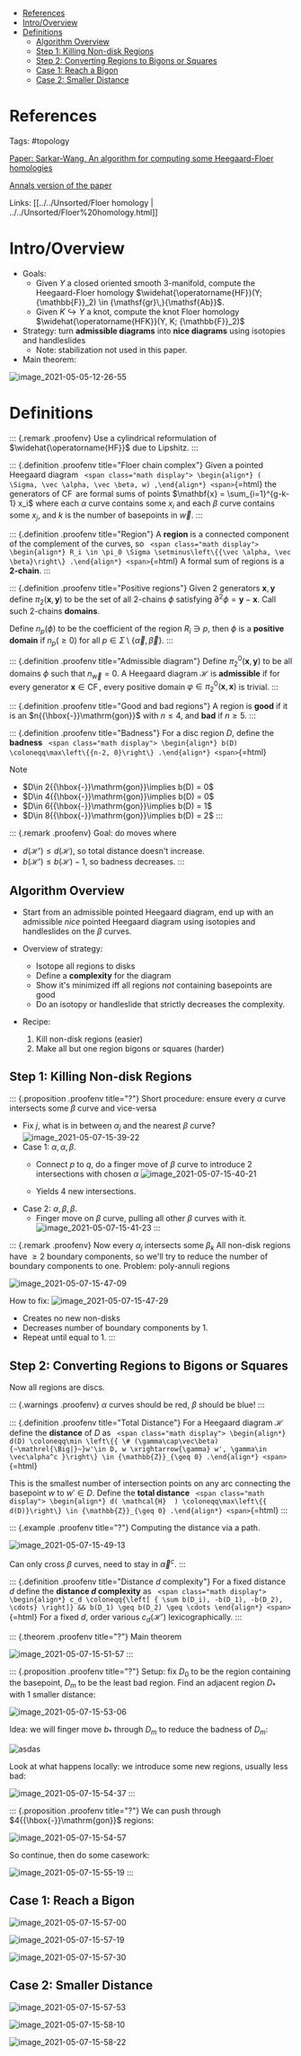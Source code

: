 -   [References](#references)
-   [Intro/Overview](#introoverview)
-   [Definitions](#definitions)
    -   [Algorithm Overview](#algorithm-overview)
    -   [Step 1: Killing Non-disk Regions](#step-1-killing-non-disk-regions)
    -   [Step 2: Converting Regions to Bigons or Squares](#step-2-converting-regions-to-bigons-or-squares)
    -   [Case 1: Reach a Bigon](#case-1-reach-a-bigon)
    -   [Case 2: Smaller Distance](#case-2-smaller-distance)














References
==========

Tags: \#topology

[Paper: Sarkar-Wang, An algorithm for computing some Heegaard-Floer homologies](https://arxiv.org/pdf/math/0607777.pdf)

[Annals version of the paper](https://annals.math.princeton.edu/wp-content/uploads/annals-v171-n2-p11-s.pdf)

Links: [[../../Unsorted/Floer homology | ../../Unsorted/Floer%20homology.html]]

Intro/Overview
==============

-   Goals:
    -   Given $Y$ a closed oriented smooth 3-manifold, compute the Heegaard-Floer homology $\widehat{\operatorname{HF}}(Y; {\mathbb{F}}_2) \in {\mathsf{gr}\,}{\mathsf{Ab}}$.
    -   Given $K \hookrightarrow Y$ a knot, compute the knot Floer homology $\widehat{\operatorname{HFK}}(Y, K; {\mathbb{F}}_2)$
-   Strategy: turn **admissible diagrams** into **nice diagrams** using isotopies and handleslides
    -   Note: stabilization not used in this paper.
-   Main theorem:

![image_2021-05-05-12-26-55](../../figures/image_2021-05-05-12-26-55.png)

Definitions
===========

::: {.remark .proofenv}
Use a cylindrical reformulation of $\widehat{\operatorname{HF}}$ due to Lipshitz.
:::

::: {.definition .proofenv title="Floer chain complex"}
Given a pointed Heegaard diagram `
<span class="math display">
\begin{align*}
( \Sigma, \vec \alpha, \vec \beta, w)
,\end{align*}
<span>`{=html} the generators of $\operatorname{CF}$ are formal sums of points $\mathbf{x} = \sum_{i=1}^{g-k-1} x_i$ where each $\alpha$ curve contains some $x_i$ and each $\beta$ curve contains some $x_j$, and $k$ is the number of basepoints in $\vec w$.
:::

::: {.definition .proofenv title="Region"}
A **region** is a connected component of the complement of the curves, so `
<span class="math display">
\begin{align*}
R_i \in \pi_0 \Sigma \setminus\left\{{\vec \alpha, \vec \beta}\right\}
.\end{align*}
<span>`{=html} A formal sum of regions is a **2-chain**.
:::

::: {.definition .proofenv title="Positive regions"}
Given 2 generators $\mathbf{x}, \mathbf{y}$ define $\pi_2(\mathbf{x}, \mathbf{y})$ to be the set of all 2-chains $\phi$ satisfying ${{\partial}}^2 \phi = \mathbf{y} - \mathbf{x}$. Call such 2-chains **domains**.

Define $n_p(\phi)$ to be the coefficient of the region $R_i \ni p$, then $\phi$ is a **positive domain** if $n_p(\geq 0)$ for all $p \in \Sigma\setminus\left\{{ \vec \alpha, \vec \beta }\right\}$.
:::

::: {.definition .proofenv title="Admissible diagram"}
Define $\pi_2^0(\mathbf{x}, \mathbf{y})$ to be all domains $\phi$ such that $n_{\vec w} = 0$. A Heegaard diagram $\mathcal{H}$ is **admissible** if for every generator $\mathbf{x} \in \operatorname{CF}$, every positive domain $\varphi\in \pi_2^0(\mathbf{x}, \mathbf{x})$ is trivial.
:::

::: {.definition .proofenv title="Good and bad regions"}
A region is **good** if it is an $n{{\hbox{-}}\mathrm{gon}}$ with $n\leq 4$, and **bad** if $n\geq 5$.
:::

::: {.definition .proofenv title="Badness"}
For a disc region $D$, define the **badness** `
<span class="math display">
\begin{align*}
b(D) \coloneqq\max\left\{{n-2, 0}\right\}
.\end{align*}
<span>`{=html}

Note

-   $D\in 2{{\hbox{-}}\mathrm{gon}}\implies b(D) = 0$
-   $D\in 4{{\hbox{-}}\mathrm{gon}}\implies b(D) = 0$
-   $D\in 6{{\hbox{-}}\mathrm{gon}}\implies b(D) = 1$
-   $D\in 8{{\hbox{-}}\mathrm{gon}}\implies b(D) = 2$
:::

::: {.remark .proofenv}
Goal: do moves where

-   $d(\mathcal{H}' ) \leq d( \mathcal{H} )$, so total distance doesn't increase.
-   $b( \mathcal{H}' ) \leq b( \mathcal{H} ) -1$, so badness decreases.
:::

Algorithm Overview
------------------

-   Start from an admissible pointed Heegaard diagram, end up with an admissible *nice* pointed Heegaard diagram using isotopies and handleslides on the $\beta$ curves.

-   Overview of strategy:

    -   Isotope all regions to disks
    -   Define a **complexity** for the diagram
    -   Show it's minimized iff all regions *not* containing basepoints are good
    -   Do an isotopy or handleslide that strictly decreases the complexity.

-   Recipe:

    1.  Kill non-disk regions (easier)
    2.  Make all but one region bigons or squares (harder)

Step 1: Killing Non-disk Regions
--------------------------------

::: {.proposition .proofenv title="?"}
Short procedure: ensure every $\alpha$ curve intersects some $\beta$ curve and vice-versa

-   Fix $j$, what is in between $\alpha_j$ and the nearest $\beta$ curve? ![image_2021-05-07-15-39-22](../../figures/image_2021-05-07-15-39-22.png)
-   Case 1: $\alpha, \alpha, \beta$.
    -   Connect $p$ to $q$, do a finger move of $\beta$ curve to introduce 2 intersections with chosen $\alpha$ ![image_2021-05-07-15-40-21](../../figures/image_2021-05-07-15-40-21.png)

    -   Yields 4 new intersections.
-   Case 2: $\alpha, \beta, \beta$.
    -   Finger move on $\beta$ curve, pulling all other $\beta$ curves with it. ![image_2021-05-07-15-41-23](../../figures/image_2021-05-07-15-41-23.png)
:::

::: {.remark .proofenv}
Now every $\alpha_j$ intersects some $\beta_k$ All non-disk regions have $\geq 2$ boundary components, so we'll try to reduce the number of boundary components to one. Problem: poly-annuli regions

![image_2021-05-07-15-47-09](../../figures/image_2021-05-07-15-47-09.png)

How to fix: ![image_2021-05-07-15-47-29](../../figures/image_2021-05-07-15-47-29.png)

-   Creates no new non-disks
-   Decreases number of boundary components by 1.
-   Repeat until equal to 1.
:::

Step 2: Converting Regions to Bigons or Squares
-----------------------------------------------

Now all regions are discs.

::: {.warnings .proofenv}
$\alpha$ curves should be red, $\beta$ should be blue!
:::

::: {.definition .proofenv title="Total Distance"}
For a Heegaard diagram $\mathcal{H}$ define the **distance** of $D$ as `
<span class="math display">
\begin{align*}
d(D) \coloneqq\min \left\{{ \# (\gamma\cap\vec\beta) {~\mathrel{\Big|}~}w'\in D, w \xrightarrow{\gamma} w', \gamma\in \vec\alpha^c }\right\} \in {\mathbb{Z}}_{\geq 0}
.\end{align*}
<span>`{=html}

This is the smallest number of intersection points on any arc connecting the basepoint $w$ to $w'\in D$. Define the **total distance** `
<span class="math display">
\begin{align*}
d( \mathcal{H}  ) \coloneqq\max\left\{{ d(D)}\right\} \in {\mathbb{Z}}_{\geq 0}
.\end{align*}
<span>`{=html}
:::

::: {.example .proofenv title="?"}
Computing the distance via a path.

![image_2021-05-07-15-49-13](../../figures/image_2021-05-07-15-49-13.png)

Can only cross $\beta$ curves, need to stay in $\vec \alpha^c$.
:::

::: {.definition .proofenv title="Distance $d$ complexity"}
For a fixed distance $d$ define the **distance $d$ complexity** as `
<span class="math display">
\begin{align*}
c_d \coloneqq{\left[ { \sum b(D_i), -b(D_1), -b(D_2), \cdots} \right]}
&&
b(D_1) \geq b(D_2) \geq \cdots
\end{align*}
<span>`{=html} For a fixed $d$, order various $c_d( \mathcal{H}' )$ lexicographically.
:::

::: {.theorem .proofenv title="?"}
Main theorem

![image_2021-05-07-15-51-57](../../figures/image_2021-05-07-15-51-57.png)
:::

::: {.proposition .proofenv title="?"}
Setup: fix $D_0$ to be the region containing the basepoint, $D_m$ to be the least bad region. Find an adjacent region $D_*$ with 1 smaller distance:

![image_2021-05-07-15-53-06](../../figures/image_2021-05-07-15-53-06.png)

Idea: we will finger move $b_*$ through $D_m$ to reduce the badness of $D_m$:

![asdas](../../figures/image_2021-05-07-15-53-42.png)

Look at what happens locally: we introduce some new regions, usually less bad:

![image_2021-05-07-15-54-37](../../figures/image_2021-05-07-15-54-37.png)
:::

::: {.proposition .proofenv title="?"}
We can push through $4{{\hbox{-}}\mathrm{gon}}$ regions:

![image_2021-05-07-15-54-57](../../figures/image_2021-05-07-15-54-57.png)

So continue, then do some casework:

![image_2021-05-07-15-55-19](../../figures/image_2021-05-07-15-55-19.png)
:::

Case 1: Reach a Bigon
---------------------

![image_2021-05-07-15-57-00](../../figures/image_2021-05-07-15-57-00.png)

![image_2021-05-07-15-57-19](../../figures/image_2021-05-07-15-57-19.png)

![image_2021-05-07-15-57-30](../../figures/image_2021-05-07-15-57-30.png)

Case 2: Smaller Distance
------------------------

![image_2021-05-07-15-57-53](../../figures/image_2021-05-07-15-57-53.png)

![image_2021-05-07-15-58-10](../../figures/image_2021-05-07-15-58-10.png)

![image_2021-05-07-15-58-22](../../figures/image_2021-05-07-15-58-22.png)
